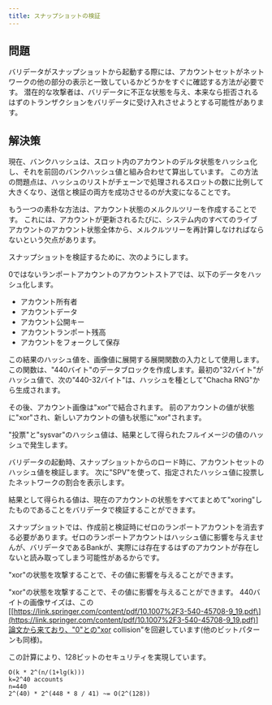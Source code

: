 ```yaml
---
title: スナップショットの検証
---
```


## 問題

バリデータがスナップショットから起動する際には、アカウントセットがネットワークの他の部分の表示と一致しているかどうかをすぐに確認する方法が必要です。 潜在的な攻撃者は、バリデータに不正な状態を与え、本来なら拒否されるはずのトランザクションをバリデータに受け入れさせようとする可能性があります。

## 解決策

現在、バンクハッシュは、スロット内のアカウントのデルタ状態をハッシュ化し、それを前回のバンクハッシュ値と組み合わせて算出しています。 この方法の問題点は、ハッシュのリストがチェーンで処理されるスロットの数に比例して大きくなり、送信と検証の両方を成功させるのが大変になることです。

もう一つの素朴な方法は、アカウント状態のメルクルツリーを作成することです。 これには、アカウントが更新されるたびに、システム内のすべてのライブアカウントのアカウント状態全体から、メルクルツリーを再計算しなければならないという欠点があります。

スナップショットを検証するために、次のようにします。

0ではないランポートアカウントのアカウントストアでは、以下のデータをハッシュ化します。

- アカウント所有者
- アカウントデータ
- アカウント公開キー
- アカウントランポート残高
- アカウントをフォークして保存

この結果のハッシュ値を、画像値に展開する展開関数の入力として使用します。 この関数は、"440バイト"のデータブロックを作成します。最初の"32バイト"がハッシュ値で、次の"440-32バイト"は、ハッシュを種として"Chacha RNG"から生成されます。

その後、アカウント画像は"xor"で結合されます。 前のアカウントの値が状態に"xor"され、新しいアカウントの値も状態に"xor"されます。

"投票"と"sysvar"のハッシュ値は、結果として得られたフルイメージの値のハッシュで発生します。

バリデータの起動時、スナップショットからのロード時に、アカウントセットのハッシュ値を検証します。 次に"SPV"を使って、指定されたハッシュ値に投票したネットワークの割合を表示します。

結果として得られる値は、現在のアカウントの状態をすべてまとめて"xoring"したものであることをバリデータで検証することができます。

スナップショットでは、作成前と検証時にゼロのランポートアカウントを消去する必要があります。ゼロのランポートアカウントはハッシュ値に影響を与えませんが、バリデータであるBankが、実際には存在するはずのアカウントが存在しないと読み取ってしまう可能性があるからです。

"xor"の状態を攻撃することで、その値に影響を与えることができます。

"xor"の状態を攻撃することで、その値に影響を与えることができます。 440バイトの画像サイズは、この[[https://link.springer.com/content/pdf/10.1007%2F3-540-45708-9_19.pdf\](https://link.springer.com/content/pdf/10.1007%2F3-540-45708-9_19.pdf)]論文から来ており、"0"との"xor collision"を回避しています(他のビットパターンも同様)。

この計算により、128ビットのセキュリティを実現しています。

```text
O(k * 2^(n/(1+lg(k)))
k=2^40 accounts
n=440
2^(40) * 2^(448 * 8 / 41) ~= O(2^(128))
```
